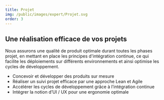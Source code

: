 ```yaml
---
title: Projet
img: /public/images/expert/Projet.svg
order: 3
---
```


## Une réalisation efficace de vos projets

Nous assurons une qualité de produit optimale durant toutes les phases projet, en mettant en place les principes d'intégration continue, ce qui facilite les déploiements sur différents environnements et ainsi optimise les cycles de développement.

* Concevoir et développer des produits sur mesure
* Réaliser un suivi projet efficace par une approche Lean et Agile
* Accélérer les cycles de développement grâce à l’intégration continue
* Intégrer la notion d’UI / UX pour une ergonomie optimale
